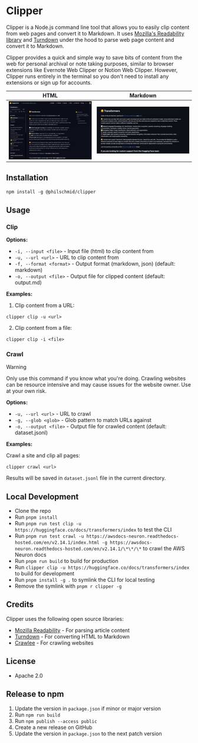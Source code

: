 # Clipper

Clipper is a Node.js command line tool that allows you to easily clip content from web pages and convert it to Markdown. It uses [Mozilla's Readability library](https://github.com/mozilla/readability) and [Turndown](https://github.com/mixmark-io/turndown) under the hood to parse web page content and convert it to Markdown.

Clipper provides a quick and simple way to save bits of content from the web for personal archival or note taking purposes, similar to browser extensions like Evernote Web Clipper or Notion Web Clipper. However, Clipper runs entirely in the terminal so you don't need to install any extensions or sign up for accounts.


| HTML                                   | Markdown                                       |
| -------------------------------------- | ---------------------------------------------- |
| ![Screenshot of HTMl](assets/html.png) | ![Screenshot of Markdown](assets/markdown.png) |

## Installation

```
npm install -g @philschmid/clipper
```

## Usage

### Clip

**Options:**

- `-i, --input <file>` - Input file (html) to clip content from
- `-u, --url <url>` - URL to clip content from
- `-f, --format <format>` - Output format (markdown, json) (default: markdown)
- `-o, --output <file>` - Output file for clipped content (default: output.md)


**Examples:**

1. Clip content from a URL:

```
clipper clip -u <url>
```

2. Clip content from a file:

```
clipper clip -i <file>
```

### Crawl 

> [!WARNING]  
> Only use this command if you know what you're doing. Crawling websites can be resource intensive and may cause issues for the website owner. Use at your own risk.

**Options:**

- `-u, --url <url>` - URL to crawl
- `-g, --glob <glob>` - Glob pattern to match URLs against
- `-o, --output <file>` - Output file for crawled content (default: dataset.jsonl)

**Examples:**

Crawl a site and clip all pages:

```
clipper crawl <url>
```

Results will be saved in `dataset.jsonl` file in the current directory.


## Local Development

- Clone the repo
- Run `pnpm install`
- Run `pnpm run test clip -u https://huggingface.co/docs/transformers/index` to test the CLI
- Run `pnpm run test crawl -u https://awsdocs-neuron.readthedocs-hosted.com/en/v2.14.1/index.html -g https://awsdocs-neuron.readthedocs-hosted.com/en/v2.14.1/\*\*/\*` to crawl the AWS Neuron docs
- Run `pnpm run build` to build for production
- Run `clipper clip -u https://huggingface.co/docs/transformers/index` to build for development
- Run `pnpm install -g .` to symlink the CLI for local testing
- Remove the symlink with `pnpm r clipper -g`
## Credits

Clipper uses the following open source libraries:

- [Mozilla Readability](https://github.com/mozilla/readability) - For parsing article content
- [Turndown](https://github.com/mixmark-io/turndown) - For converting HTML to Markdown  
- [Crawlee](https://crawlee.dev/) - For crawling websites

## License

* Apache 2.0


## Release to npm

1. Update the version in `package.json` if minor or major version
2. Run `npm run build`
3. Run `npm publish --access public`
4. Create a new release on GitHub
5. Update the version in `package.json` to the next patch version